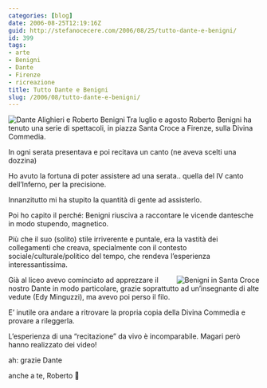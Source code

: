 ```yaml
---
categories: [blog]
date: 2006-08-25T12:19:16Z
guid: http://stefanocecere.com/2006/08/25/tutto-dante-e-benigni/
id: 399
tags:
- arte
- Benigni
- Dante
- Firenze
- ricreazione
title: Tutto Dante e Benigni
slug: /2006/08/tutto-dante-e-benigni/
---
```


<img align="left" title="Dante Alighieri e Roberto Benigni" id="image397" alt="Dante Alighieri e Roberto Benigni" src="http://stefanocecere.com/wp-content/uploads/sites/3/2006/08/Tutto_Dante_Roberto_Benigni.jpg" />Tra luglio e agosto Roberto Benigni ha tenuto una serie di spettacoli, in piazza Santa Croce a Firenze, sulla Divina Commedia.
  
In ogni serata presentava e poi recitava un canto (ne aveva scelti una dozzina)

Ho avuto la fortuna di poter assistere ad una serata.. quella del IV canto dell’Inferno, per la precisione.
  
Innanzitutto mi ha stupito la quantità di gente ad assisterlo.
  
Poi ho capito il perché: Benigni riusciva a raccontare le vicende dantesche in modo stupendo, magnetico.
  
Più che il suo (solito) stile irriverente e puntale, era la vastità dei collegamenti che creava, specialmente con il contesto sociale/culturale/politico del tempo, che rendeva l’esperienza interessantissima.

<img align="right" title="Benigni in Santa Croce" id="image398" alt="Benigni in Santa Croce" src="http://stefanocecere.com/wp-content/uploads/sites/3/2006/08/benigni_santa_croce.jpg" />Già al liceo avevo cominciato ad apprezzare il nostro Dante in modo particolare, grazie soprattutto ad un’insegnante di alte vedute (Edy Minguzzi), ma avevo poi perso il filo.

E’ inutile ora andare a ritrovare la propria copia della Divina Commedia e provare a rileggerla.
  
L’esperienza di una “recitazione” da vivo è incomparabile. Magari però hanno realizzato dei video!

ah: grazie Dante
  
anche a te, Roberto 🙂